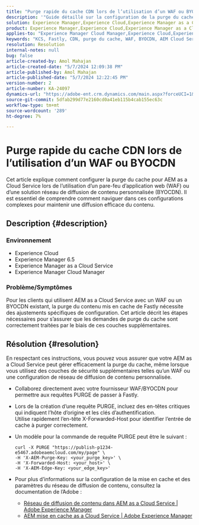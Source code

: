 ```yaml
---
title: "Purge rapide du cache CDN lors de l’utilisation d’un WAF ou BYOCDN"
description: '"Guide détaillé sur la configuration de la purge du cache pour AEM as a Cloud Service lors de l’utilisation d’un WAF ou BYOCDN".'
solution: Experience Manager,Experience Cloud,Experience Manager as a Cloud Service
product: Experience Manager,Experience Cloud,Experience Manager as a Cloud Service
applies-to: "Experience Manager Cloud Manager,Experience Cloud,Experience Manager as a Cloud Service,Experience Manager 6.5"
keywords: "KCS, Fastly, CDN, purge du cache, WAF, BYOCDN, AEM Cloud Service, Imperva, proxy inverse, X-Forwarded-Host, X-AEM-Purge-Key, X-AEM-Edge-Key, commande curl, invalidation du cache."
resolution: Resolution
internal-notes: null
bug: false
article-created-by: Amol Mahajan
article-created-date: "5/7/2024 12:09:38 PM"
article-published-by: Amol Mahajan
article-published-date: "5/7/2024 12:22:45 PM"
version-number: 2
article-number: KA-24097
dynamics-url: "https://adobe-ent.crm.dynamics.com/main.aspx?forceUCI=1&pagetype=entityrecord&etn=knowledgearticle&id=fe69faa6-6a0c-ef11-9f8a-6045bd006704"
source-git-commit: 5dfab299d77e2160cd0a41eb115b4cab155ec63c
workflow-type: tm+mt
source-wordcount: '289'
ht-degree: 7%

---
```


# Purge rapide du cache CDN lors de l’utilisation d’un WAF ou BYOCDN


Cet article explique comment configurer la purge du cache pour AEM as a Cloud Service lors de l’utilisation d’un pare-feu d’application web (WAF) ou d’une solution réseau de diffusion de contenu personnalisée (BYOCDN). Il est essentiel de comprendre comment naviguer dans ces configurations complexes pour maintenir une diffusion efficace du contenu.

## Description {#description}


### <b>Environnement</b>

- Experience Cloud
- Experience Manager 6.5
- Experience Manager as a Cloud Service
- Experience Manager Cloud Manager




### <b>Problème/Symptômes</b>

Pour les clients qui utilisent AEM as a Cloud Service avec un WAF ou un BYOCDN existant, la purge du contenu mis en cache de Fastly nécessite des ajustements spécifiques de configuration. Cet article décrit les étapes nécessaires pour s’assurer que les demandes de purge du cache sont correctement traitées par le biais de ces couches supplémentaires.


## Résolution {#resolution}


En respectant ces instructions, vous pouvez vous assurer que votre AEM as a Cloud Service peut gérer efficacement la purge du cache, même lorsque vous utilisez des couches de sécurité supplémentaires telles qu’un WAF ou une configuration de réseau de diffusion de contenu personnalisée.

- Collaborez directement avec votre fournisseur WAF/BYOCDN pour permettre aux requêtes PURGE de passer à Fastly.
- Lors de la création d’une requête PURGE, incluez des en-têtes critiques qui indiquent l’hôte d’origine et les clés d’authentification. <br>    Utilise rapidement l’en-tête X-Forwarded-Host pour identifier l’entrée de cache à purger correctement.
- Un modèle pour la commande de requête PURGE peut être le suivant :




  ```
  curl -X PURGE "https://publish-p1234-e5467.adobeaemcloud.com/my/page" \
  -H 'X-AEM-Purge-Key: <your_purge_key>' \
  -H 'X-Forwarded-Host: <your_host>' \
  -H 'X-AEM-Edge-Key: <your_edge_key>'
  ```




- Pour plus d’informations sur la configuration de la mise en cache et des paramètres du réseau de diffusion de contenu, consultez la documentation de l’Adobe :
   - [Réseau de diffusion de contenu dans AEM as a Cloud Service | Adobe Experience Manager](https://experienceleague.adobe.com/docs/experience-manager-cloud-service/implementing/content-delivery/cdn.html)
   - [AEM mise en cache as a Cloud Service | Adobe Experience Manager](https://experienceleague.adobe.com/docs/experience-manager-cloud-service/implementing/content-delivery/caching.html?lang=fr)

